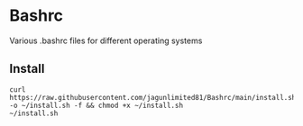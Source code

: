 # Bashrc
Various .bashrc files for different operating systems
## Install
```
curl https://raw.githubusercontent.com/jagunlimited81/Bashrc/main/install.sh -o ~/install.sh -f && chmod +x ~/install.sh
~/install.sh
```
